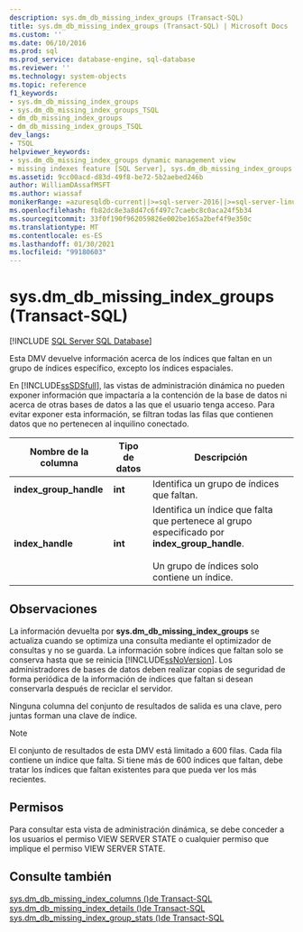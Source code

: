 ```yaml
---
description: sys.dm_db_missing_index_groups (Transact-SQL)
title: sys.dm_db_missing_index_groups (Transact-SQL) | Microsoft Docs
ms.custom: ''
ms.date: 06/10/2016
ms.prod: sql
ms.prod_service: database-engine, sql-database
ms.reviewer: ''
ms.technology: system-objects
ms.topic: reference
f1_keywords:
- sys.dm_db_missing_index_groups
- sys.dm_db_missing_index_groups_TSQL
- dm_db_missing_index_groups
- dm_db_missing_index_groups_TSQL
dev_langs:
- TSQL
helpviewer_keywords:
- sys.dm_db_missing_index_groups dynamic management view
- missing indexes feature [SQL Server], sys.dm_db_missing_index_groups dynamic management view
ms.assetid: 9cc00acd-d83d-49f8-be72-5b2aebed246b
author: WilliamDAssafMSFT
ms.author: wiassaf
monikerRange: =azuresqldb-current||>=sql-server-2016||>=sql-server-linux-2017||=azuresqldb-mi-current
ms.openlocfilehash: fb82dc8e3a8d47c6f497c7caebc8c0aca24f5b34
ms.sourcegitcommit: 33f0f190f962059826e002be165a2bef4f9e350c
ms.translationtype: MT
ms.contentlocale: es-ES
ms.lasthandoff: 01/30/2021
ms.locfileid: "99180603"
---
```

# <a name="sysdm_db_missing_index_groups-transact-sql"></a>sys.dm_db_missing_index_groups (Transact-SQL)
[!INCLUDE [SQL Server SQL Database](../../includes/applies-to-version/sql-asdb.md)]

  Esta DMV devuelve información acerca de los índices que faltan en un grupo de índices específico, excepto los índices espaciales. 
  
 En [!INCLUDE[ssSDSfull](../../includes/sssdsfull-md.md)], las vistas de administración dinámica no pueden exponer información que impactaría a la contención de la base de datos ni acerca de otras bases de datos a las que el usuario tenga acceso. Para evitar exponer esta información, se filtran todas las filas que contienen datos que no pertenecen al inquilino conectado.  
   
|Nombre de la columna|Tipo de datos|Descripción|  
|-----------------|---------------|-----------------|  
|**index_group_handle**|**int**|Identifica un grupo de índices que faltan.|  
|**index_handle**|**int**|Identifica un índice que falta que pertenece al grupo especificado por **index_group_handle**.<br /><br /> Un grupo de índices solo contiene un índice.|  
  
## <a name="remarks"></a>Observaciones  
 La información devuelta por **sys.dm_db_missing_index_groups** se actualiza cuando se optimiza una consulta mediante el optimizador de consultas y no se guarda. La información sobre índices que faltan solo se conserva hasta que se reinicia [!INCLUDE[ssNoVersion](../../includes/ssnoversion-md.md)]. Los administradores de bases de datos deben realizar copias de seguridad de forma periódica de la información de índices que faltan si desean conservarla después de reciclar el servidor.  
  
 Ninguna columna del conjunto de resultados de salida es una clave, pero juntas forman una clave de índice.  

  >[!NOTE]
  >El conjunto de resultados de esta DMV está limitado a 600 filas. Cada fila contiene un índice que falta. Si tiene más de 600 índices que faltan, debe tratar los índices que faltan existentes para que pueda ver los más recientes.
  
## <a name="permissions"></a>Permisos  
 Para consultar esta vista de administración dinámica, se debe conceder a los usuarios el permiso VIEW SERVER STATE o cualquier permiso que implique el permiso VIEW SERVER STATE.  
  
## <a name="see-also"></a>Consulte también  
 [sys.dm_db_missing_index_columns &#40;&#41;de Transact-SQL ](../../relational-databases/system-dynamic-management-views/sys-dm-db-missing-index-columns-transact-sql.md)   
 [sys.dm_db_missing_index_details &#40;&#41;de Transact-SQL ](../../relational-databases/system-dynamic-management-views/sys-dm-db-missing-index-details-transact-sql.md)   
 [sys.dm_db_missing_index_group_stats &#40;&#41;de Transact-SQL ](../../relational-databases/system-dynamic-management-views/sys-dm-db-missing-index-group-stats-transact-sql.md)  
  
  
